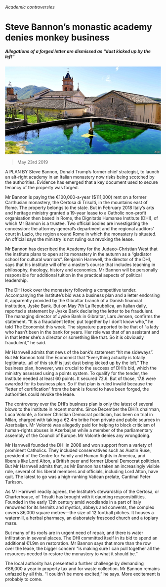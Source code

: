 ###### Academic controversies

# Steve Bannon’s monastic academy denies monkey business 

##### Allegations of a forged letter are dismissed as “dust kicked up by the left” 

![image](images/20190525_eup003.jpg) 

> May 23rd 2019 

A PLAN BY Steve Bannon, Donald Trump’s former chief strategist, to launch an alt-right academy in an Italian monastery now risks being scotched by the authorities. Evidence has emerged that a key document used to secure tenancy of the property was forged. 

Mr Bannon is paying the €100,000-a-year ($111,000) rent on a former Carthusian monastery, the Certosa di Trisulti, in the mountains east of Rome. The property belongs to the state. But in February 2018 Italy’s arts and heritage ministry granted a 19-year lease to a Catholic non-profit organisation then based in Rome, the Dignitatis Humanae Institute (DHI), of which Mr Bannon is a trustee. Two official bodies are investigating the concession: the attorney-general’s department and the regional auditors’ court in Lazio, the region around Rome in which the monastery is situated. An official says the ministry is not ruling out revoking the lease. 

Mr Bannon has described the Academy for the Judaeo-Christian West that the institute plans to open at its monastery in the autumn as a “gladiator school for cultural warriors”. Benjamin Harnwell, the director of the DHI, says that his institute will offer a master’s course that includes teaching in philosophy, theology, history and economics. Mr Bannon will be personally responsible for additional tuition in the practical aspects of political leadership. 

The DHI took over the monastery following a competitive tender. Accompanying the institute’s bid was a business plan and a letter endorsing it, apparently provided by the Gibraltar branch of a Danish financial institution, Jyske Bank. But on May 7th La Repubblica, an Italian daily, reported a statement by Jyske Bank declaring the letter to be fraudulent. The managing director of Jyske Bank in Gibraltar, Lars Jensen, confirms the statement. “It is a fraudulent letter, put together by I don’t know who,” he told The Economist this week. The signature purported to be that of “a lady who hasn’t been in the bank for years. Her role was that of an assistant and in that letter she’s a director or something like that. So it is obviously fraudulent,” he said. 

Mr Harnwell admits that news of the bank’s statement “hit me sideways”. But Mr Bannon told The Economist that “Everything actually is totally legitimate…all of this stuff is just dust being kicked up by the left.” The business plan, however, was crucial to the success of DHI’s bid, which the ministry assessed using a points system. To qualify for the tender, the Institute needed at least 60 points. It secured 72.6. But of those, 17.8 were awarded for its business plan. So if that plan is ruled invalid because the “letter of certification” from the bank is found to have been forged, the authorities could revoke the lease. 

The controversy over the DHI’s business plan is only the latest of several blows to the institute in recent months. Since December the DHI’s chairman, Luca Volontè, a former Christian Democrat politician, has been on trial in Milan, charged with taking a €2.4m bribe from private and public sources in Azerbaijan. Mr Volontè was allegedly paid for helping to block criticism of human-rights abuses in Azerbaijan while a member of the parliamentary assembly of the Council of Europe. Mr Volontè denies any wrongdoing. 

Mr Harnwell founded the DHI in 2008 and won support from a variety of prominent Catholics. They included conservatives such as Austin Ruse, president of the Centre for Family and Human Rights in America, and liberals like Lord Alton, a British peer and former Liberal Democrat politician. But Mr Harnwell admits that, as Mr Bannon has taken an increasingly visible role, several of his liberal members and officials, including Lord Alton, have quit. The latest to go was a high-ranking Vatican prelate, Cardinal Peter Turkson. 

As Mr Harnwell readily agrees, the Institute’s stewardship of the Certosa, or Charterhouse, of Trisulti has brought with it daunting responsibilities. Founded in the early 13th century amid woodlands in a part of Italy renowned for its hermits and mystics, abbeys and convents, the complex covers 86,000 square metres—the size of 12 football pitches. It houses a watermill, a herbal pharmacy, an elaborately frescoed church and a topiary maze. 

But many of its roofs are in urgent need of repair, and there is water infiltration in several places. The DHI committed itself in its bid to spend an additional €1.9m on restoration. Mr Bannon says that more than the row over the lease, the bigger concern “is making sure I can pull together all the resources needed to restore the monastery to what it should be.” 

The local authority has presented a further challenge by demanding €86,000 a year in property tax and for waste collection. Mr Bannon remains unfazed by all this. “I couldn’t be more excited,” he says. More excitement is probably to come. 

